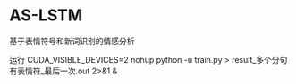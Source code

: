 # AS-LSTM
基于表情符号和新词识别的情感分析

运行
CUDA_VISIBLE_DEVICES=2 nohup python -u train.py > result_多个分句有表情符_最后一次.out 2>&1 &
